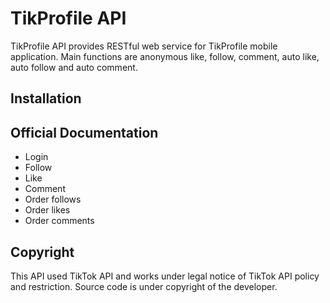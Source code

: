 # TikProfile API

TikProfile API provides RESTful web service for TikProfile mobile application. 
Main functions are anonymous like, follow, comment, auto like, auto follow and auto comment. 

## Installation


## Official Documentation

- Login
- Follow
- Like
- Comment
- Order follows
- Order likes
- Order comments

## Copyright

This API used TikTok API and works under legal notice of TikTok API policy and restriction. 
Source code is under copyright of the developer.
